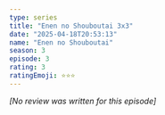 ```yaml
---
type: series
title: "Enen no Shouboutai 3x3"
date: "2025-04-18T20:53:13"
name: "Enen no Shouboutai"
season: 3
episode: 3
rating: 3
ratingEmoji: ⭐️⭐️⭐️
---
```


*[No review was written for this episode]*
